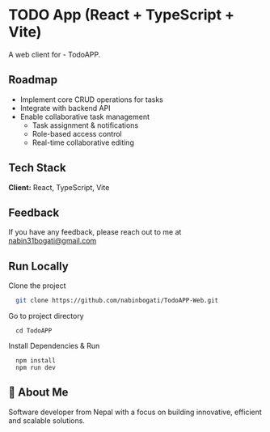 # TODO App (React + TypeScript + Vite)

A web client for - TodoAPP.

## Roadmap

- Implement core CRUD operations for tasks
- Integrate with backend API
- Enable collaborative task management
  * Task assignment & notifications
  * Role-based access control
  * Real-time collaborative editing

## Tech Stack

**Client:** React, TypeScript, Vite

## Feedback

If you have any feedback, please reach out to me at nabin31bogati@gmail.com

## Run Locally

Clone the project

```bash
  git clone https://github.com/nabinbogati/TodoAPP-Web.git
```
Go to project directory
```
  cd TodoAPP
```

Install Dependencies & Run
```
  npm install
  npm run dev
```

## 🚀 About Me
Software developer from Nepal with a focus on building innovative, efficient and scalable solutions.
